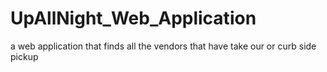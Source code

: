# UpAllNight_Web_Application
 a web application that finds all the vendors that have take our or curb side pickup
